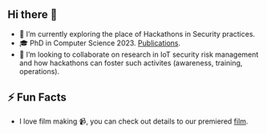## Hi there 👋 
- 🌱 I’m currently exploring the place of Hackathons in Security practices.
- 🎓 PhD in Computer Science 2023. [Publications](https://www.researchgate.net/profile/Abasi-Amefon-Affia/research). 
- 👯 I’m looking to collaborate on research in IoT security risk management and how hackathons can foster such activites (awareness, training, operations).



<!--- ## 📚 Publications
- Vulnerability scanning/assessment tools -> [Checkov](https://github.com/bridgecrewio/checkov)
👯 Looking to collaborate on security project documentations especially for cloud security projects. -->
<!--- 🌠 2021 Goals: Contribute more to Open Source projects, advance my IoT security research project, complete my highly anticipated [film project](https://m.imdb.com/title/tt13557860/) which has completed post-production.-->
<!---
### 📫 Connect with me:
[<img align="left" alt="twitter | Twitter" width="22px" src="https://cdn.jsdelivr.net/npm/simple-icons@v3/icons/twitter.svg" />][twitter]
[<img align="left" alt="linkedin | LinkedIn" width="22px" src="https://cdn.jsdelivr.net/npm/simple-icons@v3/icons/linkedin.svg" />][linkedin]
[<img align="left" alt="project" width="22px" src="https://raw.githubusercontent.com/iconic/open-iconic/master/svg/globe.svg" />][project]
<br />
##

[project]: https://amefonaffia.github.io
[linkedin]: https://www.linkedin.com/in/abasi-amefon-affia/
[twitter]: https://twitter.com/amy_qb

## 📚 Cloud Posts
### 🔭 Interesting DevSecOps Github Repos
- Cloud Pentest tools -> [Pacu](https://github.com/RhinoSecurityLabs/pacu), [Cloud Pentest Cheatsheets](https://github.com/dafthack/CloudPentestCheatsheets)
- Cloud GOATS -> [Kubernetes goat](https://github.com/madhuakula/kubernetes-goat), [Terraform goat](https://github.com/bridgecrewio/terragoat)
- Vulnerability scanning/assessment tools -> [Checkov](https://github.com/bridgecrewio/checkov), [Kubei](https://github.com/Portshift/kubei), [Aquasecurity tools](https://github.com/aquasecurity)
- Interesting cloud IDS -> [DetectionLabELK](https://github.com/cyberdefenders/DetectionLabELK) -->

<!---
### 📝 Medium  
 -->
 
<!-- BLOG-POST-LIST:START -->
<!---
- [Quick summary on Microsoft’s newly launched initiatives and how you can access them.](https://medium.com/@amefonaffia/quick-summary-on-microsofts-newly-launched-initiatives-and-how-you-can-access-them-68f83e93ff6d?source=rss-927b97076851------2)  -->
<!-- BLOG-POST-LIST:END --> 
<!---
### 🖥️ Youtube DevSecOps Playlist

<!-- YOUTUBE:START -->
<!---
- [Automated Security Assessments for DevOps](https://www.youtube.com/watch?v=nrDM4smetVs)
- [Integrating Container Security Into the DevSecOps Pipeline](https://www.youtube.com/watch?v=4Jd28k3mjrk)
- [Checkov: Security & Compliance for Your Infrastructure-as-Code](https://www.youtube.com/watch?v=n5EdM-e-9DU)
-->
<!-- YOUTUBE:END -->
 
## ⚡ Fun Facts
- I love film making 📹, you can check out details to our premiered [film](https://m.imdb.com/title/tt13557860/).

<!-- <br />
<img align="left" alt="amefonaffia's Github Stats" src="https://github-readme-stats.vercel.app/api?username=amefonaffia&show_icons=true&hide_border=true&theme=tokyonight&count_private=true" />


**amefonaffia/amefonaffia** is a ✨ _special_ ✨ repository because its `README.md` (this file) appears on your GitHub profile.

Here are some ideas to get you started:

- 🔭 I’m currently working on ...
- 🌱 I’m currently learning ...
- 👯 I’m looking to collaborate on ...
- 🤔 I’m looking for help with ...
- 💬 Ask me about ...
- 📫 How to reach me: ...

-->
